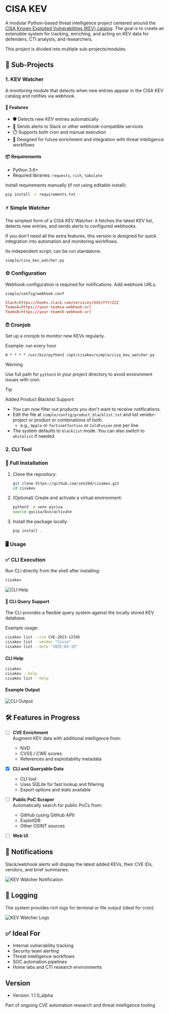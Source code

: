 


# CISA KEV

A modular Python-based threat intelligence project centered around the [CISA Known Exploited Vulnerabilities (KEV) catalog](https://www.cisa.gov/known-exploited-vulnerabilities-catalog). The goal is to create an extensible system for tracking, enriching, and acting on KEV data for defenders, CTI analysts, and researchers.

This project is divided into multiple sub-projects/modules.


## 🧩 Sub-Projects

### 1. KEV Watcher

A monitoring module that detects when new entries appear in the CISA KEV catalog and notifies via webhook.

#### 🔧 Features

- 🛡️ Detects new KEV entries automatically
- 🔔 Sends alerts to Slack or other webhook-compatible services
- ⏱️ Supports both cron and manual execution
- 🧠 Designed for future enrichment and integration with threat intelligence workflows

#### 📦 Requirements

- Python 3.6+
- Required libraries: `requests`, `rich`, `tabulate`

Install requirements manually (if not using editable install):

```bash
pip install -r requirements.txt
```

### ⚡ Simple Watcher

The simplest form of a CISA KEV Watcher: it fetches the latest KEV list, detects new entries, and sends alerts to configured webhooks.

If you don't need all the extra features, this version is designed for quick integration into automation and monitoring workflows.

Its independent script, can be run standalone. 

```
simple/cisa_kev_watcher.py
```


### ⚙️ Configuration

Webhook configuration is required for notifications. Add webhook URLs.

`simple/config/webhook.conf`

```conf
Slack=https://hooks.slack.com/services/XXX/YYY/ZZZ
TeamsA=https://your-teamsa-webhook-url
TeamsB=https://your-teamsb-webhook-url
```


### ⏰ Cronjob

Set up a cronjob to monitor new KEVs regularly.

Example: run every hour

```cron
0 * * * * /usr/bin/python3 /opt/cisakev/simple/cisa_kev_watcher.py
```
> [!WARNING]
> Use full path for `python3` in your project directory to avoid environment issues with cron.

> [!TIP]
> Added Product Blacklist Support:
> - You can now filter out products you don't want to receive notifications.
> - Edit the file at `simple/config/product_blacklist.txt` and list vendor-project or product or combinations of both. 
>   - e.g., `Apple` or `fortinetfortios` or `ColdFusion` one per line.
> - The system defaults to `blacklist` mode. You can also switch to `whitelist` if needed.




### 2. CLI Tool
### 🚀 Full Installation

1. Clone the repository:
   ```bash
   git clone https://github.com/zen29d/cisakev.git
   cd cisakev
   ```

2. (Optional) Create and activate a virtual environment:
   ```bash
   python3 -m venv pycisa
   source pycisa/bin/activate
   ```

3. Install the package locally:
   ```bash
   pip install .
   ```


### 🖥️ Usage

### ✅ CLI Execution

Run CLI directly from the shell after installing:

```bash
cisakev
```

![CLI Help](media/cli_help.png)



#### 🔎 CLI Query Support

The CLI provides a flexible query system against the locally stored KEV database.

Example usage:

```bash
cisakev list --cve CVE-2023-12345
cisakev list --vendor "Cisco"
cisakev list --date "2025-03-15"
```

#### CLI Help

```bash
cisakev
cisakev --help
cisakev list --help
```


#### Example Output

![CLI Output](media/cli_list.png)



## 🛠️ Features in Progress

- [ ] **CVE Enrichment**  
  Augment KEV data with additional intelligence from:
  - NVD
  - CVSS / CWE scores
  - References and exploitability metadata

- [x] **CLI and Queryable Data**
  - CLI tool
  - Uses SQLite for fast lookup and filtering
  - Export options and stats available

- [ ] **Public PoC Scraper**  
  Automatically search for public PoCs from:
  - GitHub (using GitHub API)
  - ExploitDB
  - Other OSINT sources

- [ ] **Web UI**


## 🔔 Notifications

Slack/webhook alerts will display the latest added KEVs, their CVE IDs, vendors, and brief summaries.

![KEV Watcher Notification](media/slack_notification.png)



## 📝 Logging

The system provides rich logs for terminal or file output (ideal for cron):

![KEV Watcher Logs](media/logs.png)



## ✅ Ideal For

- Internal vulnerability tracking
- Security team alerting
- Threat intelligence workflows
- SOC automation pipelines
- Home labs and CTI research environments

## Version

- Version: 1.1.0_alpha

Part of ongoing CVE automation research and threat intelligence tooling
